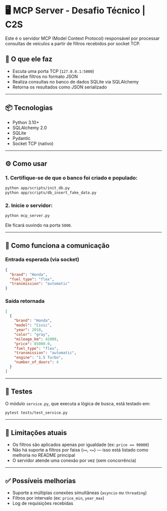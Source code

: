 # 🖥️ MCP Server - Desafio Técnico | C2S

Este é o servidor MCP (Model Context Protocol) responsável por processar consultas de veículos a partir de filtros recebidos por socket TCP.

## 🧠 O que ele faz

- Escuta uma porta TCP (`127.0.0.1:5000`)
- Recebe filtros no formato JSON
- Realiza consultas no banco de dados SQLite via SQLAlchemy
- Retorna os resultados como JSON serializado

---

## 📦 Tecnologias

- Python 3.10+
- SQLAlchemy 2.0
- SQLite
- Pydantic
- Socket TCP (nativo)

---

## ⚙️ Como usar

### 1. Certifique-se de que o banco foi criado e populado:

```bash
python app/scripts/init_db.py
python app/scripts/db_insert_fake_data.py
```

### 2. Inicie o servidor:

```bash
python mcp_server.py
```

Ele ficará ouvindo na porta `5000`.

---

## 📡 Como funciona a comunicação

### Entrada esperada (via socket)

```json
{
  "brand": "Honda",
  "fuel_type": "flex",
  "transmission": "automatic"
}
```

### Saída retornada

```json
[
  {
    "brand": "Honda",
    "model": "Civic",
    "year": 2018,
    "color": "gray",
    "mileage_km": 42000,
    "price": 85000.0,
    "fuel_type": "flex",
    "transmission": "automatic",
    "engine": "1.5 Turbo",
    "number_of_doors": 4
  }
]
```

---

## 🧪 Testes

O módulo `service.py`, que executa a lógica de busca, está testado em:

```bash
pytest tests/test_service.py
```

---

## 🔧 Limitações atuais

- Os filtros são aplicados apenas por igualdade (ex: `price == 90000`)
- Não há suporte a filtros por faixa (`>=`, `<=`) — isso está listado como melhoria no README principal
- O servidor atende uma conexão por vez (sem concorrência)

---

## ✅ Possíveis melhorias

- Suporte a múltiplas conexões simultâneas (`asyncio` ou `threading`)
- Filtros por intervalo (ex: `price_min`, `year_max`)
- Log de requisições recebidas
